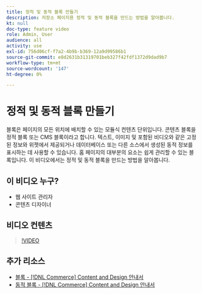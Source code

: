 ```yaml
---
title: 정적 및 동적 블록 만들기
description: 저장소 페이지용 정적 및 동적 블록을 만드는 방법을 알아봅니다.
kt: null
doc-type: feature video
role: Admin, User
audience: all
activity: use
exl-id: 756d06cf-f7a2-4b9b-b369-12a9d99586b1
source-git-commit: e8d2631b31319701beb327f42fdf1372d9dad9b7
workflow-type: tm+mt
source-wordcount: '147'
ht-degree: 0%

---
```


# 정적 및 동적 블록 만들기

블록은 페이지의 모든 위치에 배치할 수 있는 모듈식 컨텐츠 단위입니다. 콘텐츠 블록을 정적 블록 또는 CMS 블록이라고 합니다. 텍스트, 이미지 및 포함된 비디오와 같은 고정된 정보와 위젯에서 제공되거나 데이터베이스 또는 다른 소스에서 생성된 동적 정보를 표시하는 데 사용할 수 있습니다. 홈 페이지의 대부분의 요소는 쉽게 관리할 수 있는 블록입니다. 이 비디오에서는 정적 및 동적 블록을 만드는 방법을 알아봅니다.

## 이 비디오 누구?

- 웹 사이트 관리자
- 콘텐츠 디자이너

## 비디오 컨텐츠

>[!VIDEO](https://video.tv.adobe.com/v/343783?quality=12&learn=on)

## 추가 리소스

- [블록 - [!DNL Commerce] Content and Design 안내서](https://experienceleague.adobe.com/docs/commerce-admin/content-design/elements/blocks/blocks.html)
- [동적 블록 - [!DNL Commerce] Content and Design 안내서](https://experienceleague.adobe.com/docs/commerce-admin/content-design/elements/dynamic-blocks/dynamic-blocks.html)
